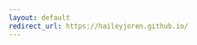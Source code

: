 ```yaml
---
layout: default
redirect_url: https://haileyjoren.github.io/
---
```



<!-- ---
permalink: /
title: "About me"
excerpt: "About me"
author_profile: true
redirect_from: 
  - /about/
  - /about.html
--- -->
<!-- 
I'm a PhD student at UC San Diego advised by [Berk Ustun](https://www.berkustun.com/). I'm broadly interested in questions related to human-centered AI, explainability, and human-AI collaboration. Topics I've been investigating lately include:

- participatory systems: how can we design interpretable machine learning systems that minimize data collection and maximize fairness and predictive performance? (e.g., in healthcare [James et al 2022 NeurIPS TSRML Workshop](https://haileyjames.github.io/files/2022-10-03-participatory-systems.pdf))
- uncertainty-aware interventions: how can we leverage uncertainty quantification in scaling interpretable models? 
- training for task relevance: how can we bias generative and graph-based models to prioritize the features human reviewers think are most important? (e.g., in forgery detection [James et al ICPRAI 2022](https://link.springer.com/chapter/10.1007/978-3-031-09037-0_22) and climate forecasting)
- fairness in NLP: how can we use distribution information and probabilistic modeling to reduce bias in NLP tasks? ([e.g., James et al Neurips HCML Workshop 2020](https://arxiv.org/abs/1910.14497))

I earned a bachelor's degree in Computer Science at Harvard. After graduation I worked as a Machine Learning Research Engineer, first at Lendbuzz, a startup dedicated to increasing access to financial services, and then at Twitter Cortex. Outside of research, you can find me training for my next triathlon, swimming at La Jolla Shores, and in the kitchen trying out new vegan recipes.
 -->
<!-- I'm a first-year PhD Student at UC San Diego advised by [Berk Ustun](https://www.berkustun.com/). My research interests include human-centered machine learning, participatory design, fairness, and interpretabilty. I investigate challenges related to deploying robust and fair machine learning models for real-world problems.  -->

<!-- I'm a first-year PhD Student at UC San Diego advised by Berk Ustun. 
 -->
